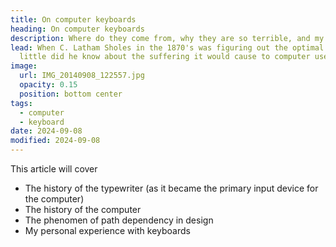 ```yaml
---
title: On computer keyboards
heading: On computer keyboards
description: Where do they come from, why they are so terrible, and my search for the perfect typing device
lead: When C. Latham Sholes in the 1870's was figuring out the optimal arrangement for the keys of his new invention,
  little did he know about the suffering it would cause to computer users a century later.
image: 
  url: IMG_20140908_122557.jpg
  opacity: 0.15
  position: bottom center
tags:
  - computer
  - keyboard
date: 2024-09-08
modified: 2024-09-08
---
```


This article will cover

- The history of the typewriter (as it became the primary input device for the computer)
- The history of the computer
- The phenomen of path dependency in design
- My personal experience with keyboards